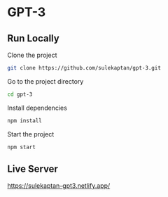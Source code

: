 # GPT-3

## Run Locally 

Clone the project  

~~~bash  
git clone https://github.com/sulekaptan/gpt-3.git
~~~

Go to the project directory  

~~~bash  
cd gpt-3
~~~

Install dependencies  

~~~bash  
npm install
~~~

Start the project  

~~~bash  
npm start
~~~  

## Live Server
https://sulekaptan-gpt3.netlify.app/
